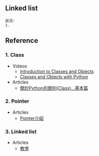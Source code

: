 
## Linked list
    狀況:
    1. 

## Reference
### 1. Class
  * Videos
    * [Introduction to Classes and Objects](https://www.youtube.com/watch?v=8yjkWGRlUmY)
    * [Classes and Objects with Python](https://www.youtube.com/watch?v=wfcWRAxRVBA)
  * Articles
    * [關於Python的類別(Class)...基本篇](https://medium.com/@weilihmen/%E9%97%9C%E6%96%BCpython%E7%9A%84%E9%A1%9E%E5%88%A5-class-%E5%9F%BA%E6%9C%AC%E7%AF%87-5468812c58f2)
### 2. Pointer
  * Articles
    * [Pointer介紹](https://kopu.chat/2017/05/15/c%E8%AA%9E%E8%A8%80-%E8%B6%85%E5%A5%BD%E6%87%82%E7%9A%84%E6%8C%87%E6%A8%99%EF%BC%8C%E5%88%9D%E5%AD%B8%E8%80%85%E8%AB%8B%E9%80%B2%EF%BD%9E/)
### 3. Linked list
  * Articles
    * [教學](https://blog.csdn.net/qq_39422642/article/details/78988976)
